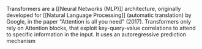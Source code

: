 Transformers are a [[Neural Networks (MLP)]] architecture, originally developed for [[Natural Language Processing]] (automatic translation) by Google, in the paper "Attention is all you need" (2017).
Transformers only rely on Attention blocks, that exploit key-query-value correlations to attend to specific information in the input. 
It uses an autoregressive prediction mechanism